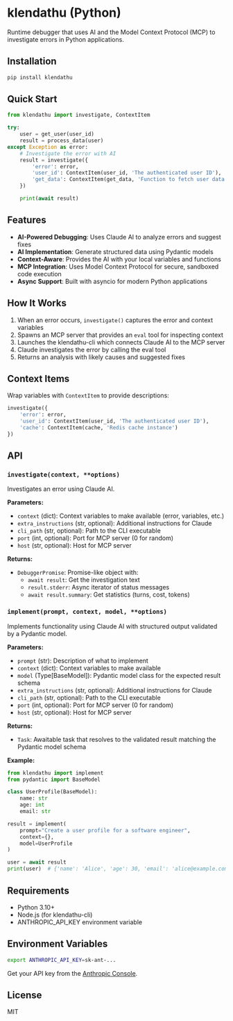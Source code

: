 # klendathu (Python)

Runtime debugger that uses AI and the Model Context Protocol (MCP) to investigate errors in Python applications.

## Installation

```bash
pip install klendathu
```

## Quick Start

```python
from klendathu import investigate, ContextItem

try:
    user = get_user(user_id)
    result = process_data(user)
except Exception as error:
    # Investigate the error with AI
    result = investigate({
        'error': error,
        'user_id': ContextItem(user_id, 'The authenticated user ID'),
        'get_data': ContextItem(get_data, 'Function to fetch user data')
    })

    print(await result)
```

## Features

- **AI-Powered Debugging**: Uses Claude AI to analyze errors and suggest fixes
- **AI Implementation**: Generate structured data using Pydantic models
- **Context-Aware**: Provides the AI with your local variables and functions
- **MCP Integration**: Uses Model Context Protocol for secure, sandboxed code execution
- **Async Support**: Built with asyncio for modern Python applications

## How It Works

1. When an error occurs, `investigate()` captures the error and context variables
2. Spawns an MCP server that provides an `eval` tool for inspecting context
3. Launches the klendathu-cli which connects Claude AI to the MCP server
4. Claude investigates the error by calling the eval tool
5. Returns an analysis with likely causes and suggested fixes

## Context Items

Wrap variables with `ContextItem` to provide descriptions:

```python
investigate({
    'error': error,
    'user_id': ContextItem(user_id, 'The authenticated user ID'),
    'cache': ContextItem(cache, 'Redis cache instance')
})
```

## API

### `investigate(context, **options)`

Investigates an error using Claude AI.

**Parameters:**
- `context` (dict): Context variables to make available (error, variables, etc.)
- `extra_instructions` (str, optional): Additional instructions for Claude
- `cli_path` (str, optional): Path to the CLI executable
- `port` (int, optional): Port for MCP server (0 for random)
- `host` (str, optional): Host for MCP server

**Returns:**
- `DebuggerPromise`: Promise-like object with:
  - `await result`: Get the investigation text
  - `result.stderr`: Async iterator of status messages
  - `await result.summary`: Get statistics (turns, cost, tokens)

### `implement(prompt, context, model, **options)`

Implements functionality using Claude AI with structured output validated by a Pydantic model.

**Parameters:**
- `prompt` (str): Description of what to implement
- `context` (dict): Context variables to make available
- `model` (Type[BaseModel]): Pydantic model class for the expected result schema
- `extra_instructions` (str, optional): Additional instructions for Claude
- `cli_path` (str, optional): Path to the CLI executable
- `port` (int, optional): Port for MCP server (0 for random)
- `host` (str, optional): Host for MCP server

**Returns:**
- `Task`: Awaitable task that resolves to the validated result matching the Pydantic model schema

**Example:**
```python
from klendathu import implement
from pydantic import BaseModel

class UserProfile(BaseModel):
    name: str
    age: int
    email: str

result = implement(
    prompt="Create a user profile for a software engineer",
    context={},
    model=UserProfile
)

user = await result
print(user)  # {'name': 'Alice', 'age': 30, 'email': 'alice@example.com'}
```

## Requirements

- Python 3.10+
- Node.js (for klendathu-cli)
- ANTHROPIC_API_KEY environment variable

## Environment Variables

```bash
export ANTHROPIC_API_KEY=sk-ant-...
```

Get your API key from the [Anthropic Console](https://console.anthropic.com/).

## License

MIT
